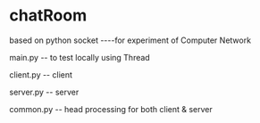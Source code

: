 # chatRoom
based on python socket ----for experiment of Computer Network

main.py   -- to test locally using Thread

client.py -- client

server.py -- server

common.py -- head processing for both client & server
